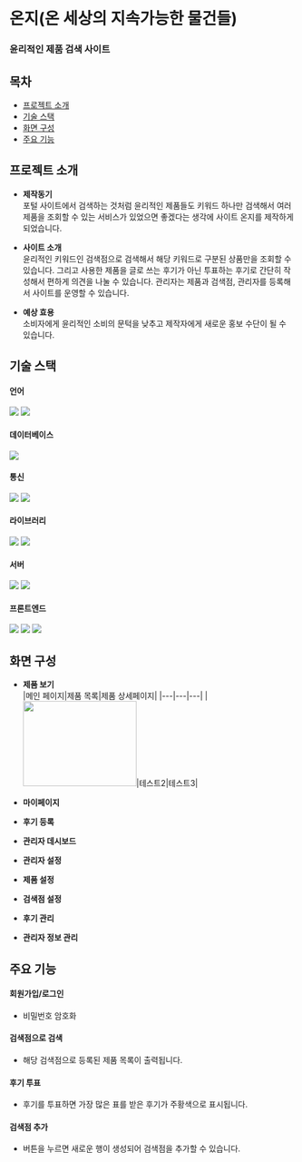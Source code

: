 # 온지(온 세상의 지속가능한 물건들)
 ### 윤리적인 제품 검색 사이트
 
## 목차
- [프로젝트 소개](#프로젝트-소개)
- [기술 스택](#기술-스택)
- [화면 구성](#화면-구성)
- [주요 기능](#주요-기능)

## 프로젝트 소개
- **제작동기**<br>
  포털 사이트에서 검색하는 것처럼 윤리적인 제품들도 키워드 하나만 검색해서 여러 제품을 조회할 수 있는 서비스가 있었으면 좋겠다는 생각에 사이트 온지를 제작하게 되었습니다.
  
- **사이트 소개**<br>
  윤리적인 키워드인 검색점으로 검색해서 해당 키워드로 구분된 상품만을 조회할 수 있습니다.
  그리고 사용한 제품을 글로 쓰는 후기가 아닌 투표하는 후기로 간단히 작성해서 편하게 의견을 나눌 수 있습니다.
  관리자는 제품과 검색점, 관리자를 등록해서 사이트를 운영할 수 있습니다.
  
- **예상 효용**<br>
  소비자에게 윤리적인 소비의 문턱을 낮추고 제작자에게 새로운 홍보 수단이 될 수 있습니다.

## 기술 스택
#### 언어
<div>
  <img src="https://img.shields.io/badge/java-%23007396?&style=for-the-badge" />
  <img src="https://img.shields.io/badge/javascript-%23F7DF1E?&style=for-the-badge" />
</div>

#### 데이터베이스
<div>
  <img src="https://img.shields.io/badge/mysql-%234479A1?&style=for-the-badge" />
</div>

#### 통신
<div>
  <img src="https://img.shields.io/badge/apache%20tomcat-%23F8DC75?&style=for-the-badge" />
  <img src="https://img.shields.io/badge/ajax-%230790C0?&style=for-the-badge" />
</div>

#### 라이브러리
<div>
  <img src="https://img.shields.io/badge/jquery-%230769AD?&style=for-the-badge" />
  <img src="https://img.shields.io/badge/chart.js-%23FC60A8?&style=for-the-badge" />
</div>

#### 서버
<div>
  <img src="https://img.shields.io/badge/amazon%20EC2-%FF9900?&style=for-the-badge" />
  <img src="https://img.shields.io/badge/amazon%20RDS-%FF9900?&style=for-the-badge" />
</div>

#### 프론트엔드
<div>
  <img src="https://img.shields.io/badge/jsp-%23007396?&style=for-the-badge" />
  <img src="https://img.shields.io/badge/html5-%23E34F26?&style=for-the-badge" />
  <img src="https://img.shields.io/badge/css3-%231572B6?&style=for-the-badge" />
</div>

## 화면 구성
- **제품 보기**<br>
|메인 페이지|제품 목록|제품 상세페이지|
|---|---|---|
|<img src="https://github.com/vihiolet/project/assets/108925254/adbd3001-ff3a-46fc-8ae9-a53f8425aeed" width="200" height="150">|테스트2|테스트3|
  
- **마이페이지**
- **후기 등록**
- **관리자 데시보드**
- **관리자 설정**
- **제품 설정**
- **검색점 설정**
- **후기 관리**
- **관리자 정보 관리**

## 주요 기능
#### 회원가입/로그인
  - 비밀번호 암호화
  
#### 검색점으로 검색
  - 해당 검색점으로 등록된 제품 목록이 출력됩니다.

#### 후기 투표
  - 후기를 투표하면 가장 많은 표를 받은 후기가 주황색으로 표시됩니다.

#### 검색점 추가
  - 버튼을 누르면 새로운 행이 생성되어 검색점을 추가할 수 있습니다.
